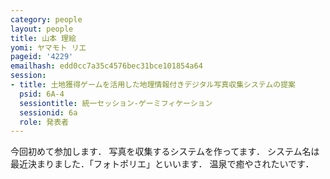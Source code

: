 ```yaml
---
category: people
layout: people
title: 山本 理絵
yomi: ヤマモト リエ
pageid: '4229'
emailhash: edd0cc7a35c4576bec31bce101854a64
session:
- title: 土地獲得ゲームを活用した地理情報付きデジタル写真収集システムの提案
  psid: 6A-4
  sessiontitle: 統一セッション-ゲーミフィケーション
  sessionid: 6a
  role: 発表者
---
```

今回初めて参加します．
写真を収集するシステムを作ってます．
システム名は最近決まりました．「フォトポリエ」といいます．
温泉で癒やされたいです．